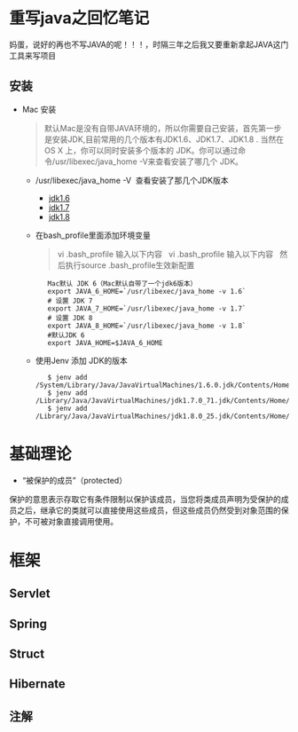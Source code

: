 # 重写java之回忆笔记
 
 妈蛋，说好的再也不写JAVA的呢！！！，时隔三年之后我又要重新拿起JAVA这门工具来写项目
 
## 安装 
 
 * Mac 安装

    > 默认Mac是没有自带JAVA环境的，所以你需要自己安装，首先第一步是安装JDK,目前常用的几个版本有JDK1.6、JDK1.7、JDK1.8 .
    > 当然在 OS X 上，你可以同时安装多个版本的 JDK。你可以通过命令/usr/libexec/java_home -V来查看安装了哪几个 JDK。
   
    * /usr/libexec/java_home -V  查看安装了那几个JDK版本

       * [jdk1.6](https://support.apple.com/kb/DL1572?locale=zh_CN)
       * [jdk1.7](http://www.oracle.com/technetwork/cn/java/javase/downloads/jdk7-downloads-1880260.html)
       * [jdk1.8](http://www.oracle.com/technetwork/java/javase/downloads/jdk8-downloads-2133151.html)

    * 在bash_profile里面添加环境变量

       > vi .bash_profile 输入以下内容  
       > vi .bash_profile 输入以下内容  
       > 然后执行source .bash_profile生效新配置  

       ```
          Mac默认 JDK 6（Mac默认自带了一个jdk6版本）  
          export JAVA_6_HOME=`/usr/libexec/java_home -v 1.6`  
          # 设置 JDK 7  
          export JAVA_7_HOME=`/usr/libexec/java_home -v 1.7`  
          # 设置 JDK 8  
          export JAVA_8_HOME=`/usr/libexec/java_home -v 1.8`  
          #默认JDK 6  
          export JAVA_HOME=$JAVA_6_HOME  
       ```

    * 使用Jenv 添加 JDK的版本

       ```
          $ jenv add /System/Library/Java/JavaVirtualMachines/1.6.0.jdk/Contents/Home/
          $ jenv add /Library/Java/JavaVirtualMachines/jdk1.7.0_71.jdk/Contents/Home/
          $ jenv add /Library/Java/JavaVirtualMachines/jdk1.8.0_25.jdk/Contents/Home/
       ```

# 基础理论

   * “被保护的成员”（protected）
   
  保护的意思表示存取它有条件限制以保护该成员，当您将类成员声明为受保护的成员之后，继承它的类就可以直接使用这些成员，但这些成员仍然受到对象范围的保护，不可被对象直接调用使用。
  
  
  
# 框架 

## Servlet

## Spring

## Struct

## Hibernate

## 注解
  
  
